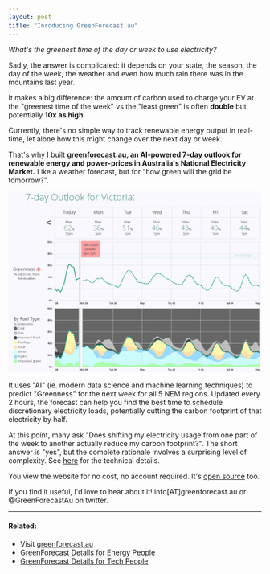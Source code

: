 ```yaml
---
layout: post
title: "Inroducing GreenForecast.au"
---
```


*What's the greenest time of the day or week to use electricity?* 

Sadly, the answer is complicated: it depends on your state, the season, the day of the week, the weather and even how much rain there was in the mountains last year. 

It makes a big difference: the amount of carbon used to charge your EV at the "greenest time of the week" vs the "least green" is often **double** but potentially **10x as high**. 

Currently, there's no simple way to track renewable energy output in real-time, let alone how this might change over the next day or week. 

That's why I built **[greenforecast.au](https://greenforecast.au), an AI-powered 7-day outlook for renewable energy and power-prices in Australia's National Electricity Market.** Like a weather forecast, but for "how green will the grid be tomorrow?".

[![GreenForecast.au screenshot, showing a 7-day forecast of greenness and wholesale power price](assets/greenforecast_screenshot.png)](http://greenforecast.au/)

It uses "AI" (ie. modern data science and machine learning techniques) to predict "Greenness" for the next week for all 5 NEM regions. Updated every 2 hours, the forecast can help you find the best time to schedule discretionary electricity loads, potentially cutting the carbon footprint of that electricity by half. 

At this point, many ask "Does shifting my electricity usage from one part of the week to another actually reduce my carbon footprint?". The short answer is "yes", but the complete rationale involves a surprising level of complexity. See [here](/greenforecast-energy-details#is-your-carbon-footprint-really-lowered-by-using-at-times-of-high-greenness) for the technical details. 

You view the website for no cost, no account required. It's [open source](https://github.com/mattyyeung/GreenForecastPublic) too. 

If you find it useful, I'd love to hear about it! info[AT]greenforecast.au or @GreenForecastAu on twitter.

---

#### Related:
- Visit [greenforecast.au](http://greenforecast.au/)
- [GreenForecast Details for Energy People](/greenforecast-energy-details)
- [GreenForecast Details for Tech People](/greenforecast-tech-details)

